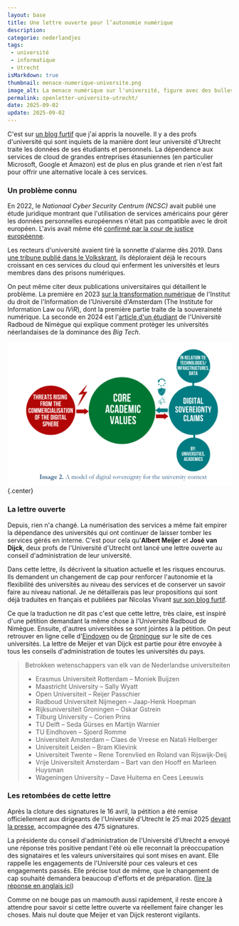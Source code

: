 ```yaml
---
layout: base
title: Une lettre ouverte pour l’autonomie numérique
description: 
categorie: nederlandjes
tags:
 - université
 - informatique
 - Utrecht
isMarkdown: true
thumbnail: menace-numerique-universite.png
image_alt: La menace numérique sur l'université, figure avec des bulles rouge et vertes
permalink: openletter-universite-utrecht/
date: 2025-09-02
update: 2025-09-02
---
```


C'est sur [un blog furtif](https://grenoble.ninja/) que j'ai appris la nouvelle. Il y a des profs d'université qui sont inquiets de la manière dont leur université d'Utrecht traite les données de ses étudiants et personnels. La dépendence aux services de cloud de grandes entreprises étasuniennes (en particulier Microsoft, Google et Amazon) est de plus en plus grande et rien n'est fait pour offrir une alternative locale à ces services.

### Un problème connu

En 2022, le *Nationaal Cyber Security Centrum (NCSC)* avait publié une étude juridique montrant que l'utilisation de services américains pour gérer les données personnelles européennes n'était pas compatible avec le droit européen. L'avis avait même été [confirmé par la cour de justice européenne](/cloud-merite-notre-confiance/).

<!--excerpt-->

Les recteurs d'université avaient tiré la sonnette d'alarme dès 2019. Dans [une tribune publié dans le Volkskrant](https://www.volkskrant.nl/columns-opinie/digitalisering-bedreigt-onze-universiteit-het-is-tijd-om-een-grens-te-trekken~bff87dc9/), ils déploraient déjà le recours croissant en ces services du cloud qui enferment les universités et leurs membres dans des prisons numériques.

On peut même citer deux publications universitaires qui détaillent le problème. La première en 2023 [sur la transformation numérique](https://www.ivir.nl/projects/information-law-and-the-digital-transformation-of-the-university/) de l'Institut du droit de l'Information de l'Université d'Amsterdam (The Institute for Information Law  ou *IViR*), dont la première partie traite de la souveraineté numérique. La seconde en 2024 est l'[article d'un étudiant](https://communities.surf.nl/files/Artikel/download/Safeguarding_Dutch_Universities_Against_Big_Tech_Dominance_0.pdf) de l'Universitè Radboud de Nimègue qui explique comment protèger les universités néerlandaises de la dominance des *Big Tech*.

![La menace numérique sur l'université, figure avec des bulles](menace-numerique-universite.png){.center}

### La lettre ouverte

Depuis, rien n'a changé. La numérisation des services a même fait empirer la dépendance des universités qui ont continuer de laisser tomber les services gérés en interne. C'est pour cela qu'**Albert Meijer** et **José van Dijck**, deux profs de l'Université d'Utrecht ont lancé une lettre ouverte au conseil d'administration de leur université.

Dans cette lettre, ils décrivent la situation actuelle et les risques encourus. Ils demandent un changement de cap pour renforcer l'autonomie et la flexibilité des universités au niveau des services et de conserver un savoir faire au niveau national. Je ne détaillerais pas leur propositions qui sont déjà traduites en français et publiées par Nicolas Vivant [sur son blog furtif](https://grenoble.ninja/utrecht-university/).

Ce que la traduction ne dit pas c'est que cette lettre, très claire, est inspiré d'une pétition demandant la même chose à l'Université Radboud de Nimègue. Ensuite, d'autres universitées se sont jointes à la pétition. On peut retrouver en ligne celle d'[Eindoven](https://research.tue.nl/nl/publications/open-brief-over-digitale-autonomie-van-nederlandse-universiteiten) ou de [Groningue](https://research.rug.nl/en/publications/open-brief-over-digitale-autonomie-van-nederlandse-universiteiten) sur le site de ces universités. La lettre de Meijer et van Dijck est partie pour être envoyée à tous les conseils d'administration de toutes les universités du pays.

> Betrokken wetenschappers van elk van de Nederlandse universiteiten
> - Erasmus Universiteit Rotterdam – Moniek Buijzen
> - Maastricht University – Sally Wyatt
> - Open Universiteit – Reijer Passchier
> - Radboud Universiteit Nijmegen – Jaap-Henk Hoepman
> - Rijksuniversiteit Groningen – Oskar Gstrein
> - Tilburg University – Corien Prins
> - TU Delft – Seda Gürses en Martijn Warnier
> - TU Eindhoven – Sjoerd Romme
> - Universiteit Amsterdam – Claes de Vreese en Natali Helberger
> - Universiteit Leiden – Bram Klievink
> - Universiteit Twente – Rene Torenvlied en Roland van Rijswijk-Deij
> - Vrije Universiteit Amsterdam – Bart van den Hooff en Marleen Huysman
> - Wageningen University – Dave Huitema en Cees Leeuwis

### Les retombées de cette lettre

Après la cloture des signatures le 16 avril, la pétition a été remise officiellement aux dirigeants de l'Université d'Utrecht le 25 mai 2025 [devant la presse](https://dub.uu.nl/nl/nieuws/open-brief-over-big-tech-aangeboden-aan-het-uu-bestuur), accompagnée des 475 signatures.

La présidente du conseil d'administration de l'Université d'Utrecht a envoyé une réponse très positive pendant l'été où elle reconnait la préoccupation des signataires et les valeurs universitaires qui sont mises en avant. Elle rappelle les engagements de l'Université pour ces valeurs et ces engagements passés. Elle précise tout de même, que le changement de cap souhaité demandera beaucoup d'efforts et de préparation. ([lire la réponse en anglais ici](https://www.uu.nl/sites/default/files/Response%20to%20Open%20Letter%20Advancing%20Digital%20Autonomy%20at%20Utrecht%20University%20%281%29.pdf))

Comme on ne bouge pas un mamouth aussi rapidement, il reste encore à attendre pour savoir si cette lettre ouverte va réellement faire changer les choses. Mais nul doute que Meijer et van Dijck resteront vigilants.

<!-- 
in https://pure.tue.nl/ws/portalfiles/portal/359938550/Brief-digitale-autonomie_Mei-2025_final.pdf
 -->